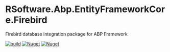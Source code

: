 # RSoftware.Abp.EntityFrameworkCore.Firebird
Firebird database integration package for ABP Framework

[![build](https://github.com/RybalkoSoftware/RSoftware.Abp.EntityFrameworkCore.Firebird/workflows/build/badge.svg?branch=master)](https://github.com/RybalkoSoftware/RSoftware.Abp.EntityFrameworkCore.Firebird/actions?query=workflow%3Abuild)
[![Nuget](https://img.shields.io/nuget/v/RSoftware.Abp.EntityFrameworkCore.Firebird)](https://www.nuget.org/packages/RSoftware.Abp.EntityFrameworkCore.Firebird)
[![Nuget](https://img.shields.io/nuget/dt/RSoftware.Abp.EntityFrameworkCore.Firebird)](https://www.nuget.org/packages/RSoftware.Abp.EntityFrameworkCore.Firebird )
